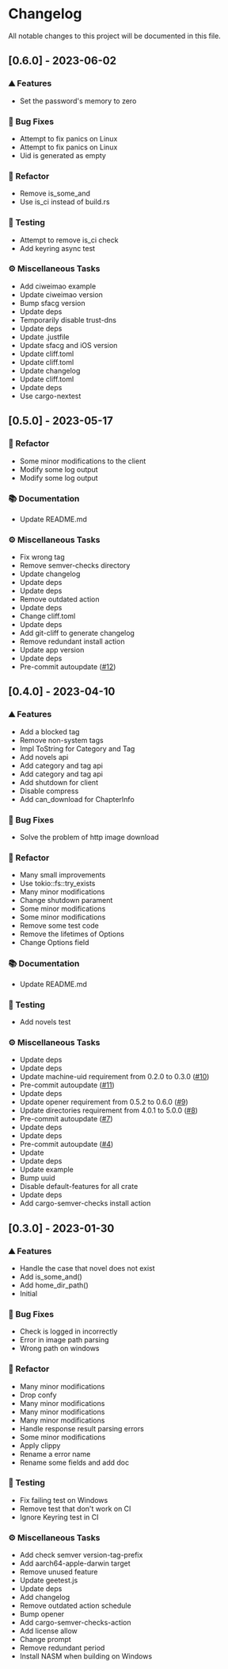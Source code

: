 # Changelog

All notable changes to this project will be documented in this file.

## [0.6.0] - 2023-06-02

### <!-- 0 -->⛰️ Features

- Set the password's memory to zero

### <!-- 1 -->🐛 Bug Fixes

- Attempt to fix panics on Linux
- Attempt to fix panics on Linux
- Uid is generated as empty

### <!-- 2 -->🚜 Refactor

- Remove is_some_and
- Use is_ci instead of build.rs

### <!-- 6 -->🧪 Testing

- Attempt to remove is_ci check
- Add keyring async test

### <!-- 7 -->⚙️ Miscellaneous Tasks

- Add ciweimao example
- Update ciweimao version
- Bump sfacg version
- Update deps
- Temporarily disable trust-dns
- Update deps
- Update .justfile
- Update sfacg and iOS version
- Update cliff.toml
- Update cliff.toml
- Update changelog
- Update cliff.toml
- Update deps
- Use cargo-nextest

## [0.5.0] - 2023-05-17

### <!-- 2 -->🚜 Refactor

- Some minor modifications to the client
- Modify some log output
- Modify some log output

### <!-- 3 -->📚 Documentation

- Update README.md

### <!-- 7 -->⚙️ Miscellaneous Tasks

- Fix wrong tag
- Remove semver-checks directory
- Update changelog
- Update deps
- Update deps
- Remove outdated action
- Update deps
- Change cliff.toml
- Update deps
- Add git-cliff to generate changelog
- Remove redundant install action
- Update app version
- Update deps
- Pre-commit autoupdate ([#12](https://github.com/novel-rs/api/issues/12))

## [0.4.0] - 2023-04-10

### <!-- 0 -->⛰️ Features

- Add a blocked tag
- Remove non-system tags
- Impl ToString for Category and Tag
- Add novels api
- Add category and tag api
- Add category and tag api
- Add shutdown for client
- Disable compress
- Add can_download for ChapterInfo

### <!-- 1 -->🐛 Bug Fixes

- Solve the problem of http image download

### <!-- 2 -->🚜 Refactor

- Many small improvements
- Use tokio::fs::try_exists
- Many minor modifications
- Change shutdown parament
- Some minor modifications
- Some minor modifications
- Remove some test code
- Remove the lifetimes of Options
- Change Options field

### <!-- 3 -->📚 Documentation

- Update README.md

### <!-- 6 -->🧪 Testing

- Add novels test

### <!-- 7 -->⚙️ Miscellaneous Tasks

- Update deps
- Update deps
- Update machine-uid requirement from 0.2.0 to 0.3.0 ([#10](https://github.com/novel-rs/api/issues/10))
- Pre-commit autoupdate ([#11](https://github.com/novel-rs/api/issues/11))
- Update deps
- Update opener requirement from 0.5.2 to 0.6.0 ([#9](https://github.com/novel-rs/api/issues/9))
- Update directories requirement from 4.0.1 to 5.0.0 ([#8](https://github.com/novel-rs/api/issues/8))
- Pre-commit autoupdate ([#7](https://github.com/novel-rs/api/issues/7))
- Update deps
- Update deps
- Pre-commit autoupdate ([#4](https://github.com/novel-rs/api/issues/4))
- Update
- Update deps
- Update example
- Bump uuid
- Disable default-features for all crate
- Update deps
- Add cargo-semver-checks install action

## [0.3.0] - 2023-01-30

### <!-- 0 -->⛰️ Features

- Handle the case that novel does not exist
- Add is_some_and()
- Add home_dir_path()
- Initial

### <!-- 1 -->🐛 Bug Fixes

- Check is logged in incorrectly
- Error in image path parsing
- Wrong path on windows

### <!-- 2 -->🚜 Refactor

- Many minor modifications
- Drop confy
- Many minor modifications
- Many minor modifications
- Many minor modifications
- Handle response result parsing errors
- Some minor modifications
- Apply clippy
- Rename a error name
- Rename some fields and add doc

### <!-- 6 -->🧪 Testing

- Fix failing test on Windows
- Remove test that don't work on CI
- Ignore Keyring test in CI

### <!-- 7 -->⚙️ Miscellaneous Tasks

- Add check semver version-tag-prefix
- Add aarch64-apple-darwin target
- Remove unused feature
- Update geetest.js
- Update deps
- Add changelog
- Remove outdated action schedule
- Bump opener
- Add cargo-semver-checks-action
- Add license allow
- Change prompt
- Remove redundant period
- Install NASM when building on Windows

